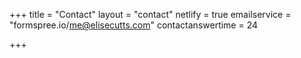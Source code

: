 +++
title = "Contact"
layout = "contact"
netlify = true
emailservice = "formspree.io/me@elisecutts.com"
contactanswertime = 24

+++

